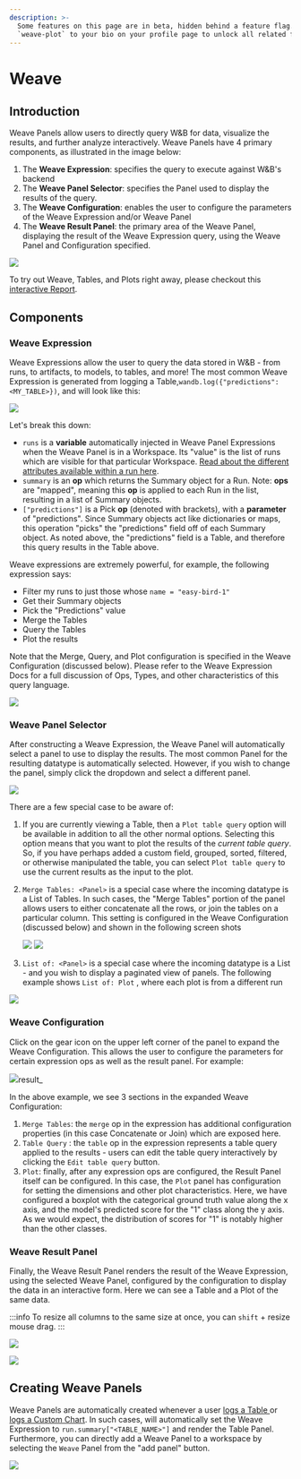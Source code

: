 ```yaml
---
description: >-
  Some features on this page are in beta, hidden behind a feature flag. Add
  `weave-plot` to your bio on your profile page to unlock all related features.
---
```


# Weave

## Introduction

Weave Panels allow users to directly query W&B for data, visualize the results, and further analyze interactively. Weave Panels have 4 primary components, as illustrated in the image below:

1. The **Weave Expression**: specifies the query to execute against W&B's backend
2. The **Weave Panel Selector**: specifies the Panel used to display the results of the query.
3. The **Weave Configuration**: enables the user to configure the parameters of the Weave Expression and/or Weave Panel
4. The **Weave Result Panel**: the primary area of the Weave Panel, displaying the result of the Weave Expression query, using the Weave Panel and Configuration specified.

![](/images/weave/weave_panel_components.png)

To try out Weave, Tables, and Plots right away, please checkout this [interactive Report](https://wandb.ai/timssweeney/keras\_learning\_rate/reports/Announcing-W-B-Weave-Plot--VmlldzoxMDIyODM1).

## Components

### Weave Expression

Weave Expressions allow the user to query the data stored in W&B - from runs, to artifacts, to models, to tables, and more! The most common Weave Expression is generated from logging a Table,`wandb.log({"predictions":<MY_TABLE>})`, and will look like this:

![](/images/weave/basic_weave_expression.png)

Let's break this down:

* `runs` is a **variable** automatically injected in Weave Panel Expressions when the Weave Panel is in a Workspace. Its "value" is the list of runs which are visible for that particular Workspace. [Read about the different attributes available within a run here](../../../../track/public-api-guide.md#understanding-the-different-attributes).
* `summary` is an **op** which returns the Summary object for a Run. Note: **ops** are "mapped", meaning this **op** is applied to each Run in the list, resulting in a list of Summary objects.
* `["predictions"]` is a Pick **op** (denoted with brackets), with a **parameter** of "predictions". Since Summary objects act like dictionaries or maps, this operation "picks" the "predictions" field off of each Summary object. As noted above, the "predictions" field is a Table, and therefore this query results in the Table above.

Weave expressions are extremely powerful, for example, the following expression says:

* Filter my runs to just those whose `name = "easy-bird-1"`
* Get their Summary objects
* Pick the "Predictions" value
* Merge the Tables
* Query the Tables
* Plot the results

Note that the Merge, Query, and Plot configuration is specified in the Weave Configuration (discussed below). Please refer to the Weave Expression Docs for a full discussion of Ops, Types, and other characteristics of this query language.

![](/images/weave/merge_query_plot_example.png)

### Weave Panel Selector

After constructing a Weave Expression, the Weave Panel will automatically select a panel to use to display the results. The most common Panel for the resulting datatype is automatically selected. However, if you wish to change the panel, simply click the dropdown and select a different panel.

![](/images/weave/panel_selector.png)

There are a few special case to be aware of:

1. If you are currently viewing a Table, then a `Plot table query` option will be available in addition to all the other normal options. Selecting this option means that you want to plot the results of the _current table query_. So, if you have perhaps added a custom field, grouped, sorted, filtered, or otherwise manipulated the table, you can select `Plot table query` to use the current results as the input to the plot.
2.  `Merge Tables: <Panel>` is a special case where the incoming datatype is a List of Tables. In such cases, the "Merge Tables" portion of the panel allows users to either concatenate all the rows, or join the tables on a particular column. This setting is configured in the Weave Configuration (discussed below) and shown in the following screen shots

    ![](/images/weave/merge_tables_concate.png) ![](/images/weave/merge_tables_join.png)
3. `List of: <Panel>` is a special case where the incoming datatype is a List - and you wish to display a paginated view of panels. The following example shows `List of: Plot` , where each plot is from a different run

![](/images/weave/list_of_panels_plot.png)

### Weave Configuration

Click on the gear icon on the upper left corner of the panel to expand the Weave Configuration. This allows the user to configure the parameters for certain expression ops as well as the result panel. For example:

![](/images/weave/config_box_plot.png)result_

In the above example, we see 3 sections in the expanded Weave Configuration:

1. `Merge Tables`: the `merge` op in the expression has additional configuration properties (in this case Concatenate or Join) which are exposed here.
2. `Table Query` : the `table` op in the expression represents a table query applied to the results - users can edit the table query interactively by clicking the `Edit table query` button.
3. `Plot`: finally, after any expression ops are configured, the Result Panel itself can be configured. In this case, the `Plot` panel has configuration for setting the dimensions and other plot characteristics. Here, we have configured a boxplot with the categorical ground truth value along the x axis, and the model's predicted score for the "1" class along the y axis. As we would expect, the distribution of scores for "1" is notably higher than the other classes.

### Weave Result Panel

Finally, the Weave Result Panel renders the result of the Weave Expression, using the selected Weave Panel, configured by the configuration to display the data in an interactive form. Here we can see a Table and a Plot of the same data.

:::info
To resize all columns to the same size at once, you can `shift` + resize mouse drag.
:::

![](/images/weave/result_panel.png)

![](/images/weave/result_panel_merge_table_plot.png)

## Creating Weave Panels

Weave Panels are automatically created whenever a user [logs a Table ](../../../../data-vis/log-tables.md)or [logs a Custom Chart](../../custom-charts/intro.md). In such cases, will automatically set the Weave Expression to `run.summary["<TABLE_NAME>"]` and render the Table Panel. Furthermore, you can directly add a Weave Panel to a workspace by selecting the `Weave` Panel from the "add panel" button.

![](/images/weave/create_weave_panel.png)

